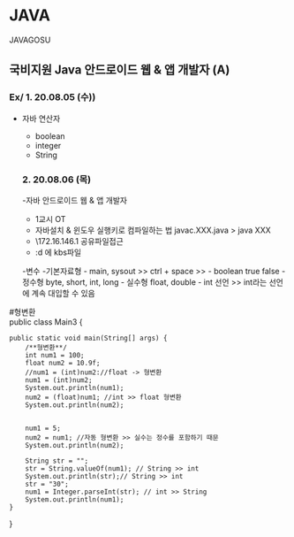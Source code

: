 # JAVA
JAVAGOSU

## 국비지원 Java 안드로이드 웹 & 앱 개발자 (A)

### Ex/ 1. 20.08.05 (수))
- 자바 연산자
  - boolean
  - integer
  - String
  
  ### 2. 20.08.06 (목)
  -자바 안드로이드 웹 & 앱 개발자
    - 1교시 OT
    - 자바설치 & 윈도우 실행키로 컴파일하는 법 javac.XXX.java > java XXX
    - \\172.16.146.1 공유파일접근
    - :d 에 kbs파일
    
    -변수
      -기본자료형
        - main, sysout >> ctrl + space >> 
        - boolean true false
        - 정수형 byte, short, int, long
        - 실수형 float, double
        - int 선언 >> int라는 선언에 계속 대입할 수 있음 
        
        
        
#형변환         
public class Main3 {

	public static void main(String[] args) {
		/**형변환**/
		int num1 = 100;
		float num2 = 10.9f;
		//num1 = (int)num2://float -> 형변환
		num1 = (int)num2;
		System.out.println(num1);
		num2 = (float)num1; //int >> float 형변환
		System.out.println(num2);
		
		
		num1 = 5;
		num2 = num1; //자동 형변환 >> 실수는 정수를 포함하기 때문
		System.out.println(num2);
		
		String str = "";
		str = String.valueOf(num1); // String >> int
		System.out.println(str);// String >> int 
		str = "30";
		num1 = Integer.parseInt(str); // int >> String
		System.out.println(num1);
	}

}


